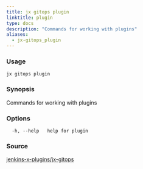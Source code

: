 ```yaml
---
title: jx gitops plugin
linktitle: plugin
type: docs
description: "Commands for working with plugins"
aliases:
  - jx-gitops_plugin
---
```


### Usage

```
jx gitops plugin
```

### Synopsis

Commands for working with plugins

### Options

```
  -h, --help   help for plugin
```

### Source

[jenkins-x-plugins/jx-gitops](https://github.com/jenkins-x-plugins/jx-gitops)
